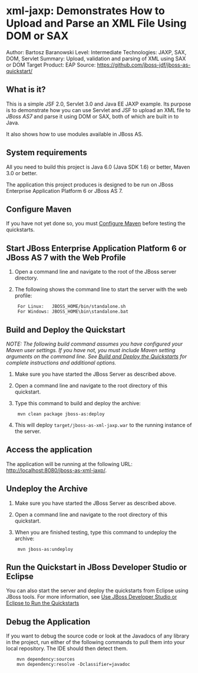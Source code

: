 xml-jaxp: Demonstrates How to Upload and Parse an XML File Using DOM or SAX
========================
Author: Bartosz Baranowski
Level: Intermediate
Technologies: JAXP, SAX, DOM, Servlet
Summary: Upload, validation and parsing of XML using SAX or DOM
Target Product: EAP
Source: <https://github.com/jboss-jdf/jboss-as-quickstart/>

What is it?
-----------

This is a simple JSF 2.0, Servlet 3.0 and Java EE JAXP example. Its purpose is to demonstrate how you can use Servlet and JSF to upload an XML file to *JBoss AS7* and parse it using DOM or SAX, both of which are built in to Java.

It also shows how to use modules available in JBoss AS.
 
System requirements
-------------------

All you need to build this project is Java 6.0 (Java SDK 1.6) or better, Maven 3.0 or better.

The application this project produces is designed to be run on JBoss Enterprise Application Platform 6 or JBoss AS 7. 

 
Configure Maven
---------------

If you have not yet done so, you must [Configure Maven](../README.md#mavenconfiguration) before testing the quickstarts.


Start JBoss Enterprise Application Platform 6 or JBoss AS 7 with the Web Profile
-------------------------

1. Open a command line and navigate to the root of the JBoss server directory.
2. The following shows the command line to start the server with the web profile:

        For Linux:   JBOSS_HOME/bin/standalone.sh
        For Windows: JBOSS_HOME\bin\standalone.bat

 
Build and Deploy the Quickstart
-------------------------

_NOTE: The following build command assumes you have configured your Maven user settings. If you have not, you must include Maven setting arguments on the command line. See [Build and Deploy the Quickstarts](../README.md#buildanddeploy) for complete instructions and additional options._

1. Make sure you have started the JBoss Server as described above.
2. Open a command line and navigate to the root directory of this quickstart.
3. Type this command to build and deploy the archive:

        mvn clean package jboss-as:deploy

4. This will deploy `target/jboss-as-xml-jaxp.war` to the running instance of the server.


Access the application 
---------------------

The application will be running at the following URL: <http://localhost:8080/jboss-as-xml-jaxp/>.


Undeploy the Archive
--------------------

1. Make sure you have started the JBoss Server as described above.
2. Open a command line and navigate to the root directory of this quickstart.
3. When you are finished testing, type this command to undeploy the archive:

        mvn jboss-as:undeploy


Run the Quickstart in JBoss Developer Studio or Eclipse
-------------------------------------
You can also start the server and deploy the quickstarts from Eclipse using JBoss tools. For more information, see [Use JBoss Developer Studio or Eclipse to Run the Quickstarts](../README.md#useeclipse) 


Debug the Application
------------------------------------

If you want to debug the source code or look at the Javadocs of any library in the project, run either of the following commands to pull them into your local repository. The IDE should then detect them.


        mvn dependency:sources
        mvn dependency:resolve -Dclassifier=javadoc
